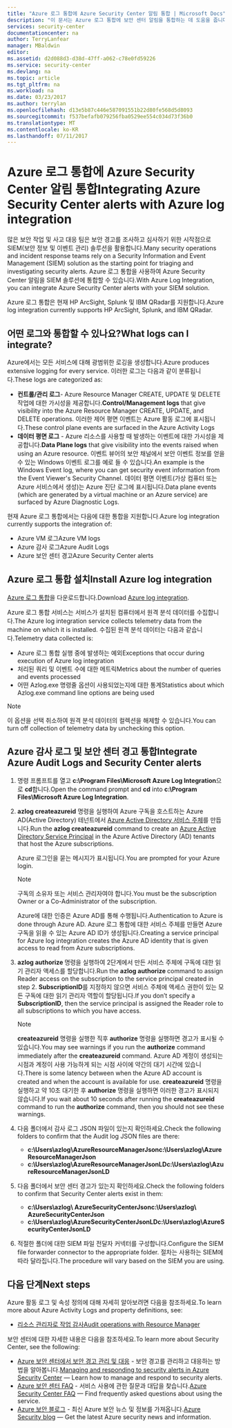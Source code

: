 ```yaml
---
title: "Azure 로그 통합에 Azure Security Center 알림 통합 | Microsoft Docs"
description: "이 문서는 Azure 로그 통합에 보안 센터 알림을 통합하는 데 도움을 줍니다."
services: security-center
documentationcenter: na
author: TerryLanfear
manager: MBaldwin
editor: 
ms.assetid: d2d088d3-d38d-47ff-a062-c78e0fd59226
ms.service: security-center
ms.devlang: na
ms.topic: article
ms.tgt_pltfrm: na
ms.workload: na
ms.date: 03/23/2017
ms.author: terrylan
ms.openlocfilehash: d13e5b87c446e587091551b22d80fe568d5d8093
ms.sourcegitcommit: f537befafb079256fba0529ee554c034d73f36b0
ms.translationtype: MT
ms.contentlocale: ko-KR
ms.lasthandoff: 07/11/2017
---
```

# <a name="integrating-azure-security-center-alerts-with-azure-log-integration"></a><span data-ttu-id="cec6a-103">Azure 로그 통합에 Azure Security Center 알림 통합</span><span class="sxs-lookup"><span data-stu-id="cec6a-103">Integrating Azure Security Center alerts with Azure log integration</span></span>
<span data-ttu-id="cec6a-104">많은 보안 작업 및 사고 대응 팀은 보안 경고를 조사하고 심사하기 위한 시작점으로 SIEM(보안 정보 및 이벤트 관리) 솔루션을 활용합니다.</span><span class="sxs-lookup"><span data-stu-id="cec6a-104">Many security operations and incident response teams rely on a Security Information and Event Management (SIEM) solution as the starting point for triaging and investigating security alerts.</span></span> <span data-ttu-id="cec6a-105">Azure 로그 통합을 사용하여 Azure Security Center 알림을 SIEM 솔루션에 통합할 수 있습니다.</span><span class="sxs-lookup"><span data-stu-id="cec6a-105">With Azure Log Integration, you can integrate Azure Security Center alerts with your SIEM solution.</span></span>

<span data-ttu-id="cec6a-106">Azure 로그 통합은 현재 HP ArcSight, Splunk 및 IBM QRadar를 지원합니다.</span><span class="sxs-lookup"><span data-stu-id="cec6a-106">Azure log integration currently supports HP ArcSight, Splunk, and IBM QRadar.</span></span>

## <a name="what-logs-can-i-integrate"></a><span data-ttu-id="cec6a-107">어떤 로그와 통합할 수 있나요?</span><span class="sxs-lookup"><span data-stu-id="cec6a-107">What logs can I integrate?</span></span>
<span data-ttu-id="cec6a-108">Azure에서는 모든 서비스에 대해 광범위한 로깅을 생성합니다.</span><span class="sxs-lookup"><span data-stu-id="cec6a-108">Azure produces extensive logging for every service.</span></span> <span data-ttu-id="cec6a-109">이러한 로그는 다음과 같이 분류됩니다.</span><span class="sxs-lookup"><span data-stu-id="cec6a-109">These logs are categorized as:</span></span>

* <span data-ttu-id="cec6a-110">**컨트롤/관리 로그**- Azure Resource Manager CREATE, UPDATE 및 DELETE 작업에 대한 가시성을 제공합니다.</span><span class="sxs-lookup"><span data-stu-id="cec6a-110">**Control/Management logs** that give visibility into the Azure Resource Manager CREATE, UPDATE, and DELETE operations.</span></span> <span data-ttu-id="cec6a-111">이러한 제어 평면 이벤트는 Azure 활동 로그에 표시됩니다.</span><span class="sxs-lookup"><span data-stu-id="cec6a-111">These control plane events are surfaced in the Azure Activity Logs</span></span>
* <span data-ttu-id="cec6a-112">**데이터 평면 로그** - Azure 리소스를 사용할 때 발생하는 이벤트에 대한 가시성을 제공합니다.</span><span class="sxs-lookup"><span data-stu-id="cec6a-112">**Data Plane logs** that give visibility into the events raised when using an Azure resource.</span></span> <span data-ttu-id="cec6a-113">이벤트 뷰어의 보안 채널에서 보안 이벤트 정보를 얻을 수 있는 Windows 이벤트 로그를 예로 들 수 있습니다.</span><span class="sxs-lookup"><span data-stu-id="cec6a-113">An example is the Windows Event log, where you can get security event information from the Event Viewer's Security Channel.</span></span> <span data-ttu-id="cec6a-114">데이터 평면 이벤트(가상 컴퓨터 또는 Azure 서비스에서 생성)는 Azure 진단 로그에 표시됩니다.</span><span class="sxs-lookup"><span data-stu-id="cec6a-114">Data plane events (which are generated by a virtual machine or an Azure service) are surfaced by Azure Diagnostic Logs.</span></span>

<span data-ttu-id="cec6a-115">현재 Azure 로그 통합에서는 다음에 대한 통합을 지원합니다.</span><span class="sxs-lookup"><span data-stu-id="cec6a-115">Azure log integration currently supports the integration of:</span></span>

* <span data-ttu-id="cec6a-116">Azure VM 로그</span><span class="sxs-lookup"><span data-stu-id="cec6a-116">Azure VM logs</span></span>
* <span data-ttu-id="cec6a-117">Azure 감사 로그</span><span class="sxs-lookup"><span data-stu-id="cec6a-117">Azure Audit Logs</span></span>
* <span data-ttu-id="cec6a-118">Azure 보안 센터 경고</span><span class="sxs-lookup"><span data-stu-id="cec6a-118">Azure Security Center alerts</span></span>

## <a name="install-azure-log-integration"></a><span data-ttu-id="cec6a-119">Azure 로그 통합 설치</span><span class="sxs-lookup"><span data-stu-id="cec6a-119">Install Azure log integration</span></span>
<span data-ttu-id="cec6a-120">[Azure 로그 통합](https://www.microsoft.com/download/details.aspx?id=53324)을 다운로드합니다.</span><span class="sxs-lookup"><span data-stu-id="cec6a-120">Download [Azure log integration](https://www.microsoft.com/download/details.aspx?id=53324).</span></span>

<span data-ttu-id="cec6a-121">Azure 로그 통합 서비스는 서비스가 설치된 컴퓨터에서 원격 분석 데이터를 수집합니다.</span><span class="sxs-lookup"><span data-stu-id="cec6a-121">The Azure log integration service collects telemetry data from the machine on which it is installed.</span></span>  <span data-ttu-id="cec6a-122">수집된 원격 분석 데이터는 다음과 같습니다.</span><span class="sxs-lookup"><span data-stu-id="cec6a-122">Telemetry data collected is:</span></span>

* <span data-ttu-id="cec6a-123">Azure 로그 통합 실행 중에 발생하는 예외</span><span class="sxs-lookup"><span data-stu-id="cec6a-123">Exceptions that occur during execution of Azure log integration</span></span>
* <span data-ttu-id="cec6a-124">처리된 쿼리 및 이벤트 수에 대한 메트릭</span><span class="sxs-lookup"><span data-stu-id="cec6a-124">Metrics about the number of queries and events processed</span></span>
* <span data-ttu-id="cec6a-125">어떤 Azlog.exe 명령줄 옵션이 사용되었는지에 대한 통계</span><span class="sxs-lookup"><span data-stu-id="cec6a-125">Statistics about which Azlog.exe command line options are being used</span></span>

> [!NOTE]
> <span data-ttu-id="cec6a-126">이 옵션을 선택 취소하여 원격 분석 데이터의 컬렉션을 해제할 수 있습니다.</span><span class="sxs-lookup"><span data-stu-id="cec6a-126">You can turn off collection of telemetry data by unchecking this option.</span></span>
>
>

## <a name="integrate-azure-audit-logs-and-security-center-alerts"></a><span data-ttu-id="cec6a-127">Azure 감사 로그 및 보안 센터 경고 통합</span><span class="sxs-lookup"><span data-stu-id="cec6a-127">Integrate Azure Audit Logs and Security Center alerts</span></span>
1. <span data-ttu-id="cec6a-128">명령 프롬프트를 열고 **c:\Program Files\Microsoft Azure Log Integration**으로 **cd**합니다.</span><span class="sxs-lookup"><span data-stu-id="cec6a-128">Open the command prompt and **cd** into **c:\Program Files\Microsoft Azure Log Integration**.</span></span>
2. <span data-ttu-id="cec6a-129">**azlog createazureid** 명령을 실행하여 Azure 구독을 호스트하는 Azure AD(Active Directory) 테넌트에서 [Azure Active Directory 서비스 주체](../active-directory/active-directory-application-objects.md)를 만듭니다.</span><span class="sxs-lookup"><span data-stu-id="cec6a-129">Run the **azlog createazureid** command to create an [Azure Active Directory Service Principal](../active-directory/active-directory-application-objects.md) in the Azure Active Directory (AD) tenants that host the Azure subscriptions.</span></span>

    <span data-ttu-id="cec6a-130">Azure 로그인을 묻는 메시지가 표시됩니다.</span><span class="sxs-lookup"><span data-stu-id="cec6a-130">You are prompted for your Azure login.</span></span>

   > [!NOTE]
   > <span data-ttu-id="cec6a-131">구독의 소유자 또는 서비스 관리자여야 합니다.</span><span class="sxs-lookup"><span data-stu-id="cec6a-131">You must be the subscription Owner or a Co-Administrator of the subscription.</span></span>
   >
   >

    <span data-ttu-id="cec6a-132">Azure에 대한 인증은 Azure AD를 통해 수행됩니다.</span><span class="sxs-lookup"><span data-stu-id="cec6a-132">Authentication to Azure is done through Azure AD.</span></span>  <span data-ttu-id="cec6a-133">Azure 로그 통합에 대한 서비스 주체를 만들면 Azure 구독을 읽을 수 있는 Azure AD ID가 생성됩니다.</span><span class="sxs-lookup"><span data-stu-id="cec6a-133">Creating a service principal for Azure log integration creates the Azure AD identity that is given access to read from Azure subscriptions.</span></span>
3. <span data-ttu-id="cec6a-134">**azlog authorize <SubscriptionID>** 명령을 실행하여 2단계에서 만든 서비스 주체에 구독에 대한 읽기 관리자 액세스를 할당합니다.</span><span class="sxs-lookup"><span data-stu-id="cec6a-134">Run the **azlog authorize <SubscriptionID>** command to assign Reader access on the subscription to the service principal created in step 2.</span></span> <span data-ttu-id="cec6a-135">**SubscriptionID**를 지정하지 않으면 서비스 주체에 액세스 권한이 있는 모든 구독에 대한 읽기 관리자 역할이 할당됩니다.</span><span class="sxs-lookup"><span data-stu-id="cec6a-135">If you don’t specify a **SubscriptionID**, then the service principal is assigned the Reader role to all subscriptions to which you have access.</span></span>

   > [!NOTE]
   > <span data-ttu-id="cec6a-136">**createazureid** 명령을 실행한 직후 **authorize** 명령을 실행하면 경고가 표시될 수 있습니다.</span><span class="sxs-lookup"><span data-stu-id="cec6a-136">You may see warnings if you run the **authorize** command immediately after the **createazureid** command.</span></span> <span data-ttu-id="cec6a-137">Azure AD 계정이 생성되는 시점과 계정이 사용 가능하게 되는 시점 사이에 약간의 대기 시간에 있습니다.</span><span class="sxs-lookup"><span data-stu-id="cec6a-137">There is some latency between when the Azure AD account is created and when the account is available for use.</span></span> <span data-ttu-id="cec6a-138">**createazureid** 명령을 실행하고 약 10초 대기한 후 **authorize** 명령을 실행하면 이러한 경고가 표시되지 않습니다.</span><span class="sxs-lookup"><span data-stu-id="cec6a-138">If you wait about 10 seconds after running the **createazureid** command to run the **authorize** command, then you should not see these warnings.</span></span>
   >
   >
4. <span data-ttu-id="cec6a-139">다음 폴더에서 감사 로그 JSON 파일이 있는지 확인하세요.</span><span class="sxs-lookup"><span data-stu-id="cec6a-139">Check the following folders to confirm that the Audit log JSON files are there:</span></span>

   * <span data-ttu-id="cec6a-140">**c:\Users\azlog\AzureResourceManagerJson**</span><span class="sxs-lookup"><span data-stu-id="cec6a-140">**c:\Users\azlog\AzureResourceManagerJson**</span></span>
   * <span data-ttu-id="cec6a-141">**c:\Users\azlog\AzureResourceManagerJsonLD**</span><span class="sxs-lookup"><span data-stu-id="cec6a-141">**c:\Users\azlog\AzureResourceManagerJsonLD**</span></span>
5. <span data-ttu-id="cec6a-142">다음 폴더에서 보안 센터 경고가 있는지 확인하세요.</span><span class="sxs-lookup"><span data-stu-id="cec6a-142">Check the following folders to confirm that Security Center alerts exist in them:</span></span>

   * <span data-ttu-id="cec6a-143">**c:\Users\azlog\ AzureSecurityCenterJson**</span><span class="sxs-lookup"><span data-stu-id="cec6a-143">**c:\Users\azlog\ AzureSecurityCenterJson**</span></span>
   * <span data-ttu-id="cec6a-144">**c:\Users\azlog\AzureSecurityCenterJsonLD**</span><span class="sxs-lookup"><span data-stu-id="cec6a-144">**c:\Users\azlog\AzureSecurityCenterJsonLD**</span></span>
6. <span data-ttu-id="cec6a-145">적절한 폴더에 대한 SIEM 파일 전달자 커넥터를 구성합니다.</span><span class="sxs-lookup"><span data-stu-id="cec6a-145">Configure the SIEM file forwarder connector to the appropriate folder.</span></span> <span data-ttu-id="cec6a-146">절차는 사용하는 SIEM에 따라 달라집니다.</span><span class="sxs-lookup"><span data-stu-id="cec6a-146">The procedure will vary based on the SIEM you are using.</span></span>

## <a name="next-steps"></a><span data-ttu-id="cec6a-147">다음 단계</span><span class="sxs-lookup"><span data-stu-id="cec6a-147">Next steps</span></span>
<span data-ttu-id="cec6a-148">Azure 활동 로그 및 속성 정의에 대해 자세히 알아보려면 다음을 참조하세요.</span><span class="sxs-lookup"><span data-stu-id="cec6a-148">To learn more about Azure Activity Logs and property definitions, see:</span></span>

* [<span data-ttu-id="cec6a-149">리소스 관리자로 작업 감사</span><span class="sxs-lookup"><span data-stu-id="cec6a-149">Audit operations with Resource Manager</span></span>](../azure-resource-manager/resource-group-audit.md)

<span data-ttu-id="cec6a-150">보안 센터에 대한 자세한 내용은 다음을 참조하세요.</span><span class="sxs-lookup"><span data-stu-id="cec6a-150">To learn more about Security Center, see the following:</span></span>

* <span data-ttu-id="cec6a-151">[Azure 보안 센터에서 보안 경고 관리 및 대응](security-center-managing-and-responding-alerts.md) - 보안 경고를 관리하고 대응하는 방법을 알아봅니다.</span><span class="sxs-lookup"><span data-stu-id="cec6a-151">[Managing and responding to security alerts in Azure Security Center](security-center-managing-and-responding-alerts.md) — Learn how to manage and respond to security alerts.</span></span>
* <span data-ttu-id="cec6a-152">[Azure 보안 센터 FAQ](security-center-faq.md) - 서비스 사용에 관한 질문과 대답을 찾습니다.</span><span class="sxs-lookup"><span data-stu-id="cec6a-152">[Azure Security Center FAQ](security-center-faq.md) — Find frequently asked questions about using the service.</span></span>
* <span data-ttu-id="cec6a-153">[Azure 보안 블로그](http://blogs.msdn.com/b/azuresecurity/) - 최신 Azure 보안 뉴스 및 정보를 가져옵니다.</span><span class="sxs-lookup"><span data-stu-id="cec6a-153">[Azure Security blog](http://blogs.msdn.com/b/azuresecurity/) — Get the latest Azure security news and information.</span></span>
